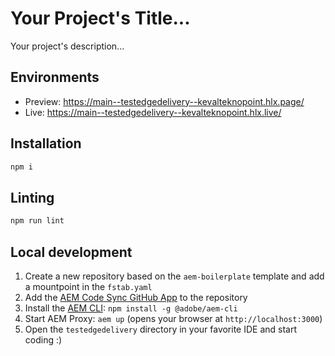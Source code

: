 # Your Project's Title...
Your project's description...

## Environments
- Preview: https://main--testedgedelivery--kevalteknopoint.hlx.page/
- Live: https://main--testedgedelivery--kevalteknopoint.hlx.live/

## Installation

```sh
npm i
```

## Linting

```sh
npm run lint
```

## Local development

1. Create a new repository based on the `aem-boilerplate` template and add a mountpoint in the `fstab.yaml`
1. Add the [AEM Code Sync GitHub App](https://github.com/apps/aem-code-sync) to the repository
1. Install the [AEM CLI](https://github.com/adobe/helix-cli): `npm install -g @adobe/aem-cli`
1. Start AEM Proxy: `aem up` (opens your browser at `http://localhost:3000`)
1. Open the `testedgedelivery` directory in your favorite IDE and start coding :)
